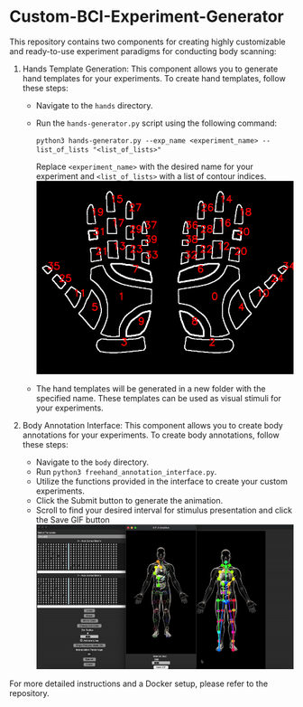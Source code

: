 # Custom-BCI-Experiment-Generator

This repository contains two components for creating highly customizable and ready-to-use experiment paradigms for conducting body scanning:

1. Hands Template Generation: This component allows you to generate hand templates for your experiments. To create hand templates, follow these steps:
    - Navigate to the `hands` directory.
    - Run the `hands-generator.py` script using the following command:
      ```
      python3 hands-generator.py --exp_name <experiment_name> --list_of_lists "<list_of_lists>"
      ```
      Replace `<experiment_name>` with the desired name for your experiment and `<list_of_lists>` with a list of contour indices.
      ![Hands Indices](https://github.com/Cheersbbg/Custom-BCI-Experiment-Generator/blob/main/hand-contours-labels.png)

    - The hand templates will be generated in a new folder with the specified name. These templates can be used as visual stimuli for your experiments.

2. Body Annotation Interface: This component allows you to create body annotations for your experiments. To create body annotations, follow these steps:
    - Navigate to the `body` directory.
    - Run `python3 freehand_annotation_interface.py`.
    - Utilize the functions provided in the interface to create your custom experiments.
    - Click the Submit button to generate the animation.
    - Scroll to find your desired interval for stimulus presentation and click the Save GIF button 
    ![Experiments Demo](https://github.com/Cheersbbg/Custom-BCI-Experiment-Generator/blob/main/demo.gif)

For more detailed instructions and a Docker setup, please refer to the repository.


